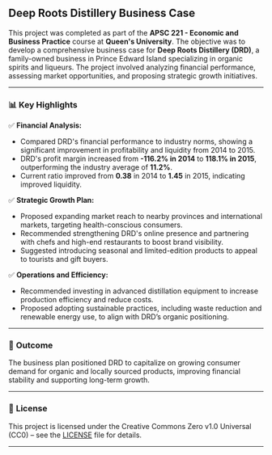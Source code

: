 ## **Deep Roots Distillery Business Case**  

This project was completed as part of the **APSC 221 - Economic and Business Practice** course at **Queen's University**. The objective was to develop a comprehensive business case for **Deep Roots Distillery (DRD)**, a family-owned business in Prince Edward Island specializing in organic spirits and liqueurs. The project involved analyzing financial performance, assessing market opportunities, and proposing strategic growth initiatives.  

---

### 📊 **Key Highlights**  
✅ **Financial Analysis:**  
- Compared DRD's financial performance to industry norms, showing a significant improvement in profitability and liquidity from 2014 to 2015.  
- DRD's profit margin increased from **-116.2% in 2014** to **118.1% in 2015**, outperforming the industry average of **11.2%**.  
- Current ratio improved from **0.38** in 2014 to **1.45** in 2015, indicating improved liquidity.  

✅ **Strategic Growth Plan:**  
- Proposed expanding market reach to nearby provinces and international markets, targeting health-conscious consumers.  
- Recommended strengthening DRD's online presence and partnering with chefs and high-end restaurants to boost brand visibility.  
- Suggested introducing seasonal and limited-edition products to appeal to tourists and gift buyers.  

✅ **Operations and Efficiency:**  
- Recommended investing in advanced distillation equipment to increase production efficiency and reduce costs.  
- Proposed adopting sustainable practices, including waste reduction and renewable energy use, to align with DRD’s organic positioning.  

---

### 🚀 **Outcome**  
The business plan positioned DRD to capitalize on growing consumer demand for organic and locally sourced products, improving financial stability and supporting long-term growth.  

---

### 📄 **License**  
This project is licensed under the Creative Commons Zero v1.0 Universal (CC0) – see the [LICENSE](LICENSE) file for details.  

---
